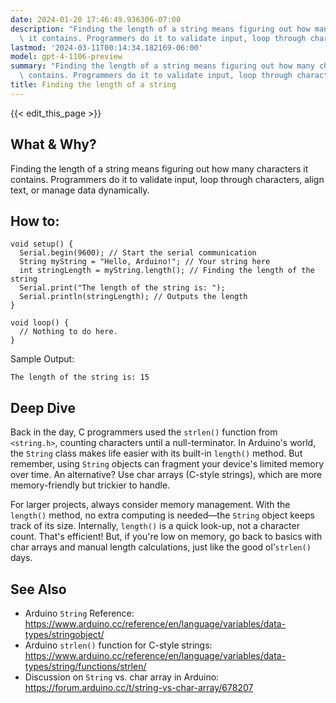 ```yaml
---
date: 2024-01-20 17:46:49.936306-07:00
description: "Finding the length of a string means figuring out how many characters\
  \ it contains. Programmers do it to validate input, loop through characters, align\u2026"
lastmod: '2024-03-11T00:14:34.182169-06:00'
model: gpt-4-1106-preview
summary: "Finding the length of a string means figuring out how many characters it\
  \ contains. Programmers do it to validate input, loop through characters, align\u2026"
title: Finding the length of a string
---
```


{{< edit_this_page >}}

## What & Why?
Finding the length of a string means figuring out how many characters it contains. Programmers do it to validate input, loop through characters, align text, or manage data dynamically.

## How to:
```Arduino
void setup() {
  Serial.begin(9600); // Start the serial communication
  String myString = "Hello, Arduino!"; // Your string here
  int stringLength = myString.length(); // Finding the length of the string
  Serial.print("The length of the string is: ");
  Serial.println(stringLength); // Outputs the length
}

void loop() {
  // Nothing to do here.
}
```
Sample Output:
```
The length of the string is: 15
```

## Deep Dive
Back in the day, C programmers used the `strlen()` function from `<string.h>`, counting characters until a null-terminator. In Arduino's world, the `String` class makes life easier with its built-in `length()` method. But remember, using `String` objects can fragment your device's limited memory over time. An alternative? Use char arrays (C-style strings), which are more memory-friendly but trickier to handle.

For larger projects, always consider memory management. With the `length()` method, no extra computing is needed—the `String` object keeps track of its size. Internally, `length()` is a quick look-up, not a character count. That's efficient! But, if you're low on memory, go back to basics with char arrays and manual length calculations, just like the good ol’`strlen()` days.

## See Also
- Arduino `String` Reference: https://www.arduino.cc/reference/en/language/variables/data-types/stringobject/
- Arduino `strlen()` function for C-style strings: https://www.arduino.cc/reference/en/language/variables/data-types/string/functions/strlen/
- Discussion on `String` vs. char array in Arduino: https://forum.arduino.cc/t/string-vs-char-array/678207

